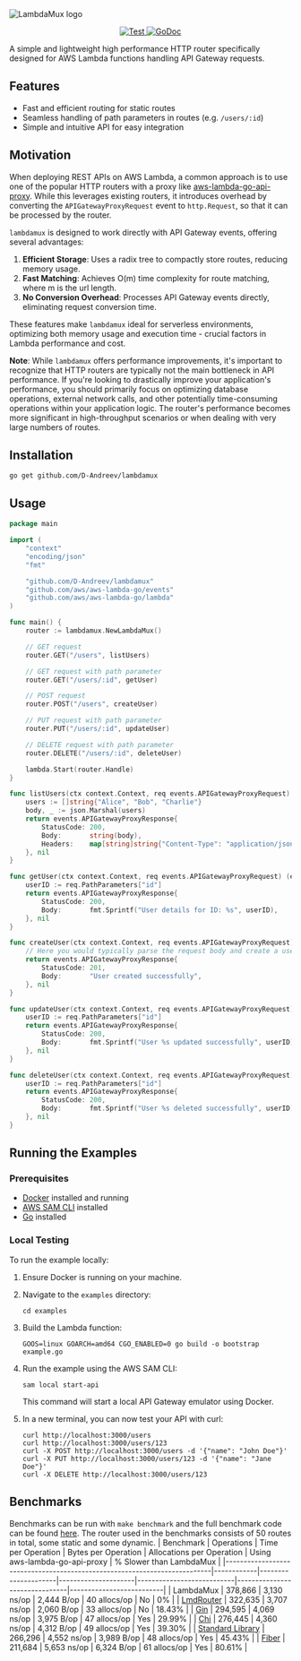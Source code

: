 <img src="https://github-production-user-asset-6210df.s3.amazonaws.com/4354425/378097448-5d1e51ca-794b-4b98-94ea-887e0687154c.svg?X-Amz-Algorithm=AWS4-HMAC-SHA256&X-Amz-Credential=AKIAVCODYLSA53PQK4ZA%2F20241019%2Fus-east-1%2Fs3%2Faws4_request&X-Amz-Date=20241019T152501Z&X-Amz-Expires=300&X-Amz-Signature=14d90a7bb4d3e75621080b6da7a7a8531bdc5f2ba4b690de7b098c408b16f642&X-Amz-SignedHeaders=host" alt="LambdaMux logo">

<p align="center">
  <a href="https://github.com/D-Andreev/lambdamux/actions/workflows/test.yml">
    <img src="https://github.com/D-Andreev/lambdamux/actions/workflows/test.yml/badge.svg" alt="Test">
  </a>
  <a href="https://godoc.org/github.com/D-Andreev/lambdamux">
    <img src="https://godoc.org/github.com/D-Andreev/lambdamux?status.svg" alt="GoDoc">
  </a>
</p>

A simple and lightweight high performance HTTP router specifically designed for AWS Lambda functions handling API Gateway requests. 

## Features
- Fast and efficient routing for static routes
- Seamless handling of path parameters in routes (e.g. `/users/:id`)
- Simple and intuitive API for easy integration 

## Motivation
When deploying REST APIs on AWS Lambda, a common approach is to use one of the popular HTTP routers with a proxy like [aws-lambda-go-api-proxy](https://github.com/awslabs/aws-lambda-go-api-proxy). While this leverages existing routers, it introduces overhead by converting the `APIGatewayProxyRequest` event to `http.Request`, so that it can be processed by the router.

`lambdamux` is designed to work directly with API Gateway events, offering several advantages:
  
1.  **Efficient Storage**: Uses a radix tree to compactly store routes, reducing memory usage.
2.  **Fast Matching**: Achieves O(m) time complexity for route matching, where m is the url length.
3.  **No Conversion Overhead**: Processes API Gateway events directly, eliminating request conversion time.

These features make `lambdamux` ideal for serverless environments, optimizing both memory usage and execution time - crucial factors in Lambda performance and cost.

**Note**: While `lambdamux` offers performance improvements, it's important to recognize that HTTP routers are typically not the main bottleneck in API performance. If you're looking to drastically improve your application's performance, you should primarily focus on optimizing database operations, external network calls, and other potentially time-consuming operations within your application logic. The router's performance becomes more significant in high-throughput scenarios or when dealing with very large numbers of routes.

## Installation

```
go get github.com/D-Andreev/lambdamux
```

## Usage

```go
package main

import (
	"context"
	"encoding/json"
	"fmt"

	"github.com/D-Andreev/lambdamux"
	"github.com/aws/aws-lambda-go/events"
	"github.com/aws/aws-lambda-go/lambda"
)

func main() {
	router := lambdamux.NewLambdaMux()

	// GET request
	router.GET("/users", listUsers)

	// GET request with path parameter
	router.GET("/users/:id", getUser)

	// POST request
	router.POST("/users", createUser)

	// PUT request with path parameter
	router.PUT("/users/:id", updateUser)

	// DELETE request with path parameter
	router.DELETE("/users/:id", deleteUser)

	lambda.Start(router.Handle)
}

func listUsers(ctx context.Context, req events.APIGatewayProxyRequest) (events.APIGatewayProxyResponse, error) {
	users := []string{"Alice", "Bob", "Charlie"}
	body, _ := json.Marshal(users)
	return events.APIGatewayProxyResponse{
		StatusCode: 200,
		Body:       string(body),
		Headers:    map[string]string{"Content-Type": "application/json"},
	}, nil
}

func getUser(ctx context.Context, req events.APIGatewayProxyRequest) (events.APIGatewayProxyResponse, error) {
	userID := req.PathParameters["id"]
	return events.APIGatewayProxyResponse{
		StatusCode: 200,
		Body:       fmt.Sprintf("User details for ID: %s", userID),
	}, nil
}

func createUser(ctx context.Context, req events.APIGatewayProxyRequest) (events.APIGatewayProxyResponse, error) {
	// Here you would typically parse the request body and create a user
	return events.APIGatewayProxyResponse{
		StatusCode: 201,
		Body:       "User created successfully",
	}, nil
}

func updateUser(ctx context.Context, req events.APIGatewayProxyRequest) (events.APIGatewayProxyResponse, error) {
	userID := req.PathParameters["id"]
	return events.APIGatewayProxyResponse{
		StatusCode: 200,
		Body:       fmt.Sprintf("User %s updated successfully", userID),
	}, nil
}

func deleteUser(ctx context.Context, req events.APIGatewayProxyRequest) (events.APIGatewayProxyResponse, error) {
	userID := req.PathParameters["id"]
	return events.APIGatewayProxyResponse{
		StatusCode: 200,
		Body:       fmt.Sprintf("User %s deleted successfully", userID),
	}, nil
}

```

## Running the Examples

### Prerequisites

- [Docker](https://www.docker.com/products/docker-desktop) installed and running
- [AWS SAM CLI](https://docs.aws.amazon.com/serverless-application-model/latest/developerguide/serverless-sam-cli-install.html) installed
- [Go](https://golang.org/doc/install) installed

### Local Testing

To run the example locally:

1. Ensure Docker is running on your machine.

2. Navigate to the `examples` directory:
   ```
   cd examples
   ```

3. Build the Lambda function:
   ```
   GOOS=linux GOARCH=amd64 CGO_ENABLED=0 go build -o bootstrap example.go
   ```

4. Run the example using the AWS SAM CLI:
   ```
   sam local start-api
   ```

   This command will start a local API Gateway emulator using Docker.

5. In a new terminal, you can now test your API with curl:
   ```
   curl http://localhost:3000/users
   curl http://localhost:3000/users/123
   curl -X POST http://localhost:3000/users -d '{"name": "John Doe"}'
   curl -X PUT http://localhost:3000/users/123 -d '{"name": "Jane Doe"}'
   curl -X DELETE http://localhost:3000/users/123
   ```

##  Benchmarks
 
Benchmarks can be run with `make benchmark` and the full benchmark code can be found [here](https://github.com/D-Andreev/lambdamux/blob/main/lambdamux_benchmark_test.go).
The router used in the benchmarks consists of 50 routes in total, some static and some dynamic.
| Benchmark                                                                | Operations | Time per Operation | Bytes per Operation | Allocations per Operation | Using aws-lambda-go-api-proxy | % Slower than LambdaMux |
|--------------------------------------------------------------------------|------------|---------------------|---------------------|---------------------------|-------------------------------|--------------------------|
| LambdaMux                                                                | 378,866    | 3,130 ns/op         | 2,444 B/op          | 40 allocs/op              | No                            | 0%                       |
| [LmdRouter](https://github.com/aquasecurity/lmdrouter)                   | 322,635    | 3,707 ns/op         | 2,060 B/op          | 33 allocs/op              | No                            | 18.43%                   |
| [Gin](https://github.com/gin-gonic/gin)                                  | 294,595    | 4,069 ns/op         | 3,975 B/op          | 47 allocs/op              | Yes                           | 29.99%                   |
| [Chi](https://github.com/go-chi/chi)                                     | 276,445    | 4,360 ns/op         | 4,312 B/op          | 49 allocs/op              | Yes                           | 39.30%                   |
| [Standard Library](https://pkg.go.dev/net/http#ServeMux)                          | 266,296    | 4,552 ns/op         | 3,989 B/op          | 48 allocs/op              | Yes                            | 45.43%                   |
| [Fiber](https://github.com/gofiber/fiber)                                | 211,684    | 5,653 ns/op         | 6,324 B/op          | 61 allocs/op              | Yes                           | 80.61%                   |
